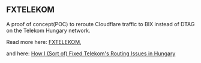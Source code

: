 ## FXTELEKOM 

A proof of concept(POC) to reroute Cloudflare traffic to BIX instead of DTAG on the Telekom Hungary network.

Read more here: [FXTELEKOM](https://fxtelekom.org),

and here: [How I (Sort of) Fixed Telekom's Routing Issues in Hungary](https://kristoftorok.dev/blog/fixing-telekoms-bad-routes)

